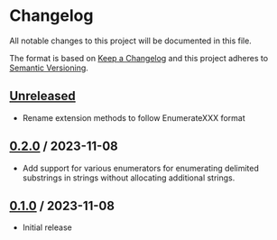 # Changelog
All notable changes to this project will be documented in this file.

The format is based on [Keep a Changelog](http://keepachangelog.com/en/1.0.0/)
and this project adheres to [Semantic Versioning](http://semver.org/spec/v2.0.0.html).

## [Unreleased]
- Rename extension methods to follow EnumerateXXX format

## [0.2.0] / 2023-11-08
- Add support for various enumerators for enumerating delimited substrings in strings without allocating additional strings.

## [0.1.0] / 2023-11-08
- Initial release

[Unreleased]: https://github.com/vipentti/SpanUtils/compare/0.2.0...HEAD
[0.2.0]: https://github.com/vipentti/SpanUtils/compare/0.1.0...0.2.0
[0.1.0]: https://github.com/vipentti/SpanUtils/tree/0.1.0
